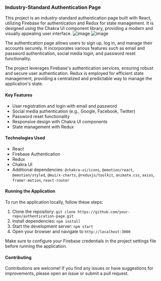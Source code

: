 ### Industry-Standard Authentication Page

This project is an industry-standard authentication page built with React, utilizing Firebase for authentication and Redux for state management. It is designed using the Chakra UI component library, providing a modern and visually appealing user interface.
![image](https://github.com/AdminForIinRange/AuthwithFirebaseandRedux/assets/91888685/cb908d15-8ba9-4952-a84b-c9f277151026)
![image](https://github.com/AdminForIinRange/AuthwithFirebaseandRedux/assets/91888685/643e38a3-de23-485e-b5c2-1c75b7d73df7)

The authentication page allows users to sign up, log in, and manage their accounts securely. It incorporates various features such as email and password authentication, social media login, and password reset functionality.

The project leverages Firebase's authentication services, ensuring robust and secure user authentication. Redux is employed for efficient state management, providing a centralized and predictable way to manage the application's state.

#### Key Features

- User registration and login with email and password
- Social media authentication (e.g., Google, Facebook, Twitter)
- Password reset functionality
- Responsive design with Chakra UI components
- State management with Redux

#### Technologies Used

- React
- Firebase Authentication
- Redux
- Chakra UI
- Additional dependencies: `@chakra-ui/icons`, `@emotion/react`, `@emotion/styled`, `@mui/x-charts`, `@reduxjs/toolkit`, `animate.css`, `axios`, `framer-motion`, `react-router`

#### Running the Application

To run the application locally, follow these steps:

1. Clone the repository: `git clone https://github.com/your-repo/authentication-page.git`
2. Install dependencies: `npm install`
3. Start the development server: `npm start`
4. Open your browser and navigate to `http://localhost:3000`

Make sure to configure your Firebase credentials in the project settings file before running the application.

#### Contributing

Contributions are welcome! If you find any issues or have suggestions for improvements, please open an issue or submit a pull request.
